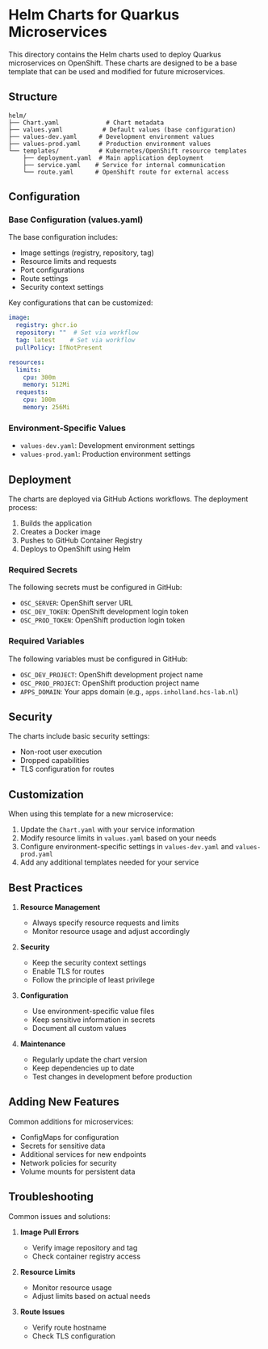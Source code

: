 # Helm Charts for Quarkus Microservices

This directory contains the Helm charts used to deploy Quarkus microservices on OpenShift. These charts are designed to be a base template that can be used and modified for future microservices.

## Structure

```
helm/
├── Chart.yaml             # Chart metadata
├── values.yaml           # Default values (base configuration)
├── values-dev.yaml      # Development environment values
├── values-prod.yaml     # Production environment values
└── templates/           # Kubernetes/OpenShift resource templates
    ├── deployment.yaml  # Main application deployment
    ├── service.yaml    # Service for internal communication
    └── route.yaml      # OpenShift route for external access
```

## Configuration

### Base Configuration (values.yaml)

The base configuration includes:
- Image settings (registry, repository, tag)
- Resource limits and requests
- Port configurations
- Route settings
- Security context settings

Key configurations that can be customized:
```yaml
image:
  registry: ghcr.io
  repository: ""  # Set via workflow
  tag: latest    # Set via workflow
  pullPolicy: IfNotPresent

resources:
  limits:
    cpu: 300m
    memory: 512Mi
  requests:
    cpu: 100m
    memory: 256Mi
```

### Environment-Specific Values

- `values-dev.yaml`: Development environment settings
- `values-prod.yaml`: Production environment settings

## Deployment

The charts are deployed via GitHub Actions workflows. The deployment process:
1. Builds the application
2. Creates a Docker image
3. Pushes to GitHub Container Registry
4. Deploys to OpenShift using Helm

### Required Secrets

The following secrets must be configured in GitHub:
- `OSC_SERVER`: OpenShift server URL
- `OSC_DEV_TOKEN`: OpenShift development login token
- `OSC_PROD_TOKEN`: OpenShift production login token

### Required Variables

The following variables must be configured in GitHub:
- `OSC_DEV_PROJECT`: OpenShift development project name
- `OSC_PROD_PROJECT`: OpenShift production project name
- `APPS_DOMAIN`: Your apps domain (e.g., `apps.inholland.hcs-lab.nl`)

## Security

The charts include basic security settings:
- Non-root user execution
- Dropped capabilities
- TLS configuration for routes

## Customization

When using this template for a new microservice:

1. Update the `Chart.yaml` with your service information
2. Modify resource limits in `values.yaml` based on your needs
3. Configure environment-specific settings in `values-dev.yaml` and `values-prod.yaml`
4. Add any additional templates needed for your service

## Best Practices

1. **Resource Management**
   - Always specify resource requests and limits
   - Monitor resource usage and adjust accordingly

2. **Security**
   - Keep the security context settings
   - Enable TLS for routes
   - Follow the principle of least privilege

3. **Configuration**
   - Use environment-specific value files
   - Keep sensitive information in secrets
   - Document all custom values

4. **Maintenance**
   - Regularly update the chart version
   - Keep dependencies up to date
   - Test changes in development before production

## Adding New Features

Common additions for microservices:
- ConfigMaps for configuration
- Secrets for sensitive data
- Additional services for new endpoints
- Network policies for security
- Volume mounts for persistent data

## Troubleshooting

Common issues and solutions:
1. **Image Pull Errors**
   - Verify image repository and tag
   - Check container registry access

2. **Resource Limits**
   - Monitor resource usage
   - Adjust limits based on actual needs

3. **Route Issues**
   - Verify route hostname
   - Check TLS configuration